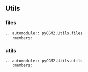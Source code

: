 ## Utils

### files
```{eval-rst}
.. automodule:: pyCGM2.Utils.files
   :members:
```

### utils
```{eval-rst}
.. automodule:: pyCGM2.Utils.utils
   :members:
```
